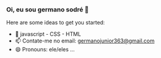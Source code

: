 ### Oi, eu sou germano sodré 👋


Here are some ideas to get you started:
- 🌱 javascript - CSS - HTML
- 📫 Contate-me no email: germanojunior363@gmail.com
- 😄 Pronouns: ele/eles ...


